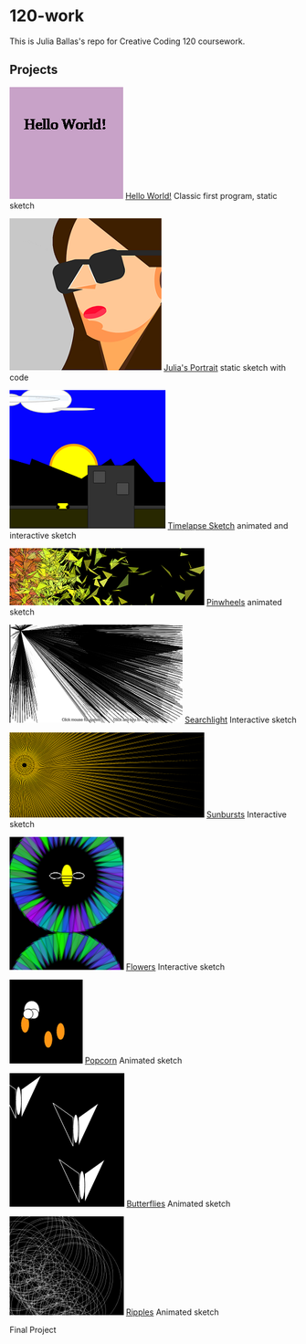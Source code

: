 # 120-work

This is Julia Ballas's repo for Creative Coding 120 coursework.

## Projects

![Hello World image](hw-3.png) [Hello World!](https://jballas.github.io/120-work/hw-3/)
Classic first program, static sketch

![Julia's portrait](hw-4.png) [Julia's Portrait](https://jballas.github.io/120-work/hw-4/index.html)
static sketch with code

![Timelapse Sketch](hw-5.png) [Timelapse Sketch](https://jballas.github.io/120-work/hw-5/index.html)
animated and interactive sketch

![hw-6: pinwheels](hw-6.png) [Pinwheels](https://jballas.github.io/120-work/hw-6/index.html)
animated sketch

![Week 7: Searchlight](hw-7.png) [Searchlight](https://jballas.github.io/120-work/HW-7/index.html)
Interactive sketch

![Week 8: Sunbursts](hw-8.png) [Sunbursts](https://jballas.github.io/120-work/hw-8/index.html)
Interactive sketch

![Week 10: Flowers and Bees](hw-10.png) [Flowers](https://jballas.github.io/120-work/hw-10/index.html)
Interactive sketch

![Week 11: Popcorn](hw-11.png) [Popcorn](https://jballas.github.io/120-work/hw-10/index.html)
Animated sketch

![Week 11: Butterflies](hw-11-butterflies.PNG) [Butterflies](https://jballas.github.io/120-work/course-work/week-11-butterflies/index.html)
Animated sketch

![Week 12: Ripples](hw-12.png) [Ripples](https://jballas.github.io/120-work/hw-10/index.html)
Animated sketch

Final Project